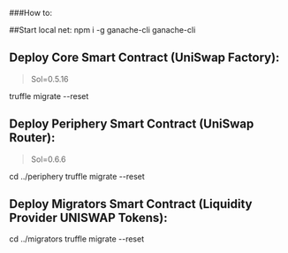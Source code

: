 ###How to:

##Start local net:
npm i -g ganache-cli
ganache-cli

## Deploy Core Smart Contract (UniSwap Factory):
> Sol=0.5.16

truffle migrate --reset



## Deploy Periphery Smart Contract (UniSwap Router):
>Sol=0.6.6

cd ../periphery
truffle migrate --reset



## Deploy Migrators Smart Contract (Liquidity Provider UNISWAP Tokens):
cd ../migrators
truffle migrate --reset
